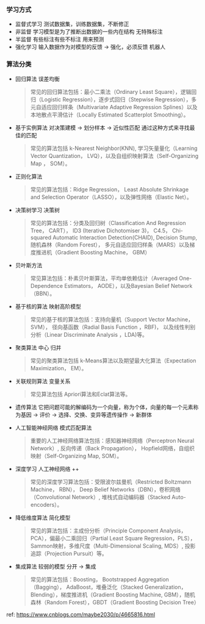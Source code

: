 ### 学习方式
  - 监督式学习
    测试数据集，训练数据集，不断修正
  - 非监督
    学习模型是为了推断出数据的一些内在结构
    无特殊标注
  - 半监督
    有些标注有些不标注
    用来预测
  - 强化学习
    输入数据作为对模型的反馈 -> 强化，必须反馈
    机器人

### 算法分类
  - 回归算法
    误差均衡
    > 常见的回归算法包括：最小二乘法（Ordinary Least Square），逻辑回归（Logistic Regression），逐步式回归（Stepwise Regression），多元自适应回归样条（Multivariate Adaptive Regression Splines）以及本地散点平滑估计（Locally Estimated Scatterplot Smoothing）。
  - 基于实例算法
    对决策建模 -> 划分样本 -> 近似性匹配
    通过这种方式来寻找最佳的匹配
    > 常见的算法包括 k-Nearest Neighbor(KNN), 学习矢量量化（Learning Vector Quantization， LVQ），以及自组织映射算法（Self-Organizing Map ， SOM）。
  - 正则化算法

    > 常见的算法包括：Ridge Regression， Least Absolute Shrinkage and Selection Operator（LASSO），以及弹性网络（Elastic Net）。
  - 决策树学习
    决策树
    > 常见的算法包括：分类及回归树（Classification And Regression Tree， CART）， ID3 (Iterative Dichotomiser 3)， C4.5， Chi-squared Automatic Interaction Detection(CHAID), Decision Stump, 随机森林（Random Forest）， 多元自适应回归样条（MARS）以及梯度推进机（Gradient Boosting Machine， GBM）
  - 贝叶斯方法
    > 常见算法包括：朴素贝叶斯算法，平均单依赖估计（Averaged One-Dependence Estimators， AODE），以及Bayesian Belief Network（BBN）。
  - 基于核的算法
    映射高阶模型
    > 常见的基于核的算法包括：支持向量机（Support Vector Machine， SVM）， 径向基函数（Radial Basis Function ，RBF)， 以及线性判别分析（Linear Discriminate Analysis ，LDA)等。
  - 聚类算法
    中心 归并
    > 常见的聚类算法包括 k-Means算法以及期望最大化算法（Expectation Maximization， EM）。
  - 关联规则算法
    变量关系
    > 常见算法包括 Apriori算法和Eclat算法等。
  - 遗传算法
    它把问题可能的解编码为一个向量，称为个体，向量的每一个元素称为基因 -> 评价 -> 选择、交换、变异等遗传操作 -> 新群体
  - 人工智能神经网络
    模式匹配算法
    > 重要的人工神经网络算法包括：感知器神经网络（Perceptron Neural Network）, 反向传递（Back Propagation）， Hopfield网络，自组织映射（Self-Organizing Map, SOM）。
  - 深度学习
    人工神经网络 ++
    > 常见的深度学习算法包括：受限波尔兹曼机（Restricted Boltzmann Machine， RBN）， Deep Belief Networks（DBN），卷积网络（Convolutional Network）, 堆栈式自动编码器（Stacked Auto-encoders）。
  - 降低维度算法
    简化模型
    > 常见的算法包括：主成份分析（Principle Component Analysis， PCA），偏最小二乘回归（Partial Least Square Regression，PLS）， Sammon映射，多维尺度（Multi-Dimensional Scaling, MDS）,  投影追踪（Projection Pursuit）等。
  - 集成算法
    较弱的模型 分开 -> 集成
    > 常见的算法包括：Boosting， Bootstrapped Aggregation（Bagging）， AdaBoost，堆叠泛化（Stacked Generalization， Blending），梯度推进机（Gradient Boosting Machine, GBM），随机森林（Random Forest），GBDT（Gradient Boosting Decision Tree）


ref: https://www.cnblogs.com/maybe2030/p/4665816.html
